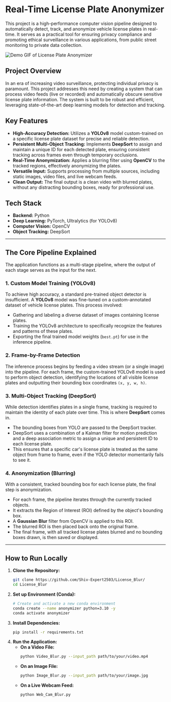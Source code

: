 # Real-Time License Plate Anonymizer

This project is a high-performance computer vision pipeline designed to automatically detect, track, and anonymize vehicle license plates in real-time. It serves as a practical tool for ensuring privacy compliance and promoting ethical surveillance in various applications, from public street monitoring to private data collection.

![Demo GIF of License Plate Anonymizer](./demo/demo.gif)

## Project Overview

In an era of increasing video surveillance, protecting individual privacy is paramount. This project addresses this need by creating a system that can process video feeds (live or recorded) and automatically obscure sensitive license plate information. The system is built to be robust and efficient, leveraging state-of-the-art deep learning models for detection and tracking.

## Key Features

-   **High-Accuracy Detection:** Utilizes a **YOLOv8** model custom-trained on a specific license plate dataset for precise and reliable detection.
-   **Persistent Multi-Object Tracking:** Implements **DeepSort** to assign and maintain a unique ID for each detected plate, ensuring consistent tracking across frames even through temporary occlusions.
-   **Real-Time Anonymization:** Applies a blurring filter using **OpenCV** to the tracked regions, effectively anonymizing the plates.
-   **Versatile Input:** Supports processing from multiple sources, including static images, video files, and live webcam feeds.
-   **Clean Output:** The final output is a clean video with blurred plates, without any distracting bounding boxes, ready for professional use.

## Tech Stack

-   **Backend:** Python
-   **Deep Learning:** PyTorch, Ultralytics (for YOLOv8)
-   **Computer Vision:** OpenCV
-   **Object Tracking:** DeepSort

---

## The Core Pipeline Explained

The application functions as a multi-stage pipeline, where the output of each stage serves as the input for the next.

### 1. Custom Model Training (YOLOv8)

To achieve high accuracy, a standard pre-trained object detector is insufficient. A **YOLOv8** model was fine-tuned on a custom-annotated dataset of vehicle license plates. This process involved:
-   Gathering and labeling a diverse dataset of images containing license plates.
-   Training the YOLOv8 architecture to specifically recognize the features and patterns of these plates.
-   Exporting the final trained model weights (`best.pt`) for use in the inference pipeline.

### 2. Frame-by-Frame Detection

The inference process begins by feeding a video stream (or a single image) into the pipeline. For each frame, the custom-trained YOLOv8 model is used to perform object detection, identifying the locations of all visible license plates and outputting their bounding box coordinates `(x, y, w, h)`.

### 3. Multi-Object Tracking (DeepSort)

While detection identifies plates in a single frame, tracking is required to maintain the identity of each plate over time. This is where **DeepSort** comes in.
-   The bounding boxes from YOLO are passed to the DeepSort tracker.
-   DeepSort uses a combination of a Kalman filter for motion prediction and a deep association metric to assign a unique and persistent ID to each license plate.
-   This ensures that a specific car's license plate is treated as the same object from frame to frame, even if the YOLO detector momentarily fails to see it.

### 4. Anonymization (Blurring)

With a consistent, tracked bounding box for each license plate, the final step is anonymization.
-   For each frame, the pipeline iterates through the currently tracked objects.
-   It extracts the Region of Interest (ROI) defined by the object's bounding box.
-   A **Gaussian Blur** filter from OpenCV is applied to this ROI.
-   The blurred ROI is then placed back onto the original frame.
-   The final frame, with all tracked license plates blurred and no bounding boxes drawn, is then saved or displayed.

---

## How to Run Locally

1.  **Clone the Repository:**
    ```bash
    git clone https://github.com/Shiv-Expert2503/License_Blur/ 
    cd License_Blur
    ```
2.  **Set up Environment (Conda):**
    ```bash
    # Create and activate a new conda environment
    conda create --name anonymizer python=3.10 -y
    conda activate anonymizer
    ```
3.  **Install Dependencies:**
    ```bash
    pip install -r requirements.txt
    ```
4.  **Run the Application:**
    -   **On a Video File:**
        ```bash
        python Video_Blur.py --input_path path/to/your/video.mp4
        ```
    -   **On an Image File:**
        ```bash
        python Image_Blur.py --input_path path/to/your/image.jpg
        ```
    -   **On a Live Webcam Feed:**
        ```bash
        python Web_Cam_Blur.py
        ```
